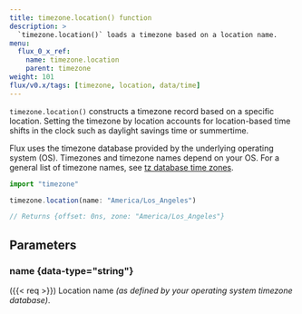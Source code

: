 ```yaml
---
title: timezone.location() function
description: >
  `timezone.location()` loads a timezone based on a location name.
menu:
  flux_0_x_ref:
    name: timezone.location
    parent: timezone
weight: 101
flux/v0.x/tags: [timezone, location, data/time]
---
```


`timezone.location()` constructs a timezone record based on a specific location.
Setting the timezone by location accounts for location-based time shifts in the
clock such as daylight savings time or summertime.

Flux uses the timezone database provided by the underlying operating system (OS). Timezones and timezone names depend on your OS. For a general list of timezone names, see [tz database time zones](https://en.wikipedia.org/wiki/List_of_tz_database_time_zones).

```js
import "timezone"

timezone.location(name: "America/Los_Angeles")

// Returns {offset: 0ns, zone: "America/Los_Angeles"}
```

## Parameters

### name {data-type="string"}
({{< req >}})
Location name _(as defined by your operating system timezone database)_.
